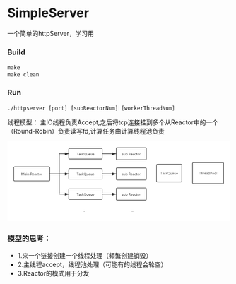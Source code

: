 # SimpleServer
一个简单的httpServer，学习用

### Build
```
make
make clean
```

### Run
```
./httpserver [port] [subReactorNum] [workerThreadNum]
```

线程模型：
主IO线程负责Accept,之后将tcp连接挂到多个从Reactor中的一个（Round-Robin）负责读写fd,计算任务由计算线程池负责

![alt model](./pic/model.png)

### 模型的思考：
- 1.来一个链接创建一个线程处理（频繁创建销毁）
- 2.主线程accept，线程池处理（可能有的线程会轮空）
- 3.Reactor的模式用于分发